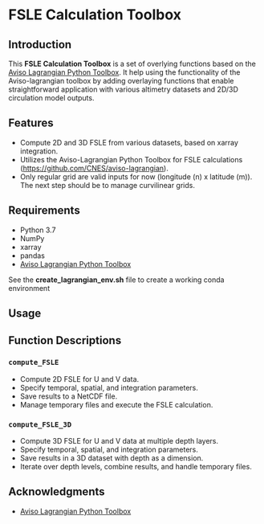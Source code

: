 # FSLE Calculation Toolbox

## Introduction

This **FSLE Calculation Toolbox** is a set of overlying functions based on the [Aviso Lagrangian Python Toolbox](https://github.com/CNES/aviso-lagrangian). It help using the functionality of the Aviso-lagrangian toolbox by adding overlaying functions that enable straightforward application with various altimetry datasets and 2D/3D circulation model outputs.

## Features

- Compute 2D and 3D FSLE from various datasets, based on xarray integration.
- Utilizes the Aviso-Lagrangian Python Toolbox for FSLE calculations (https://github.com/CNES/aviso-lagrangian).
- Only regular grid are valid inputs for now (longitude (n) x latitude (m)). The next step should be to manage curvilinear grids.

## Requirements

- Python 3.7
- NumPy
- xarray
- pandas
- [Aviso Lagrangian Python Toolbox](https://github.com/CNES/aviso-lagrangian)

See the **create_lagrangian_env.sh** file to create a working conda environment

## Usage

## Function Descriptions

### `compute_FSLE`

- Compute 2D FSLE for U and V data.
- Specify temporal, spatial, and integration parameters.
- Save results to a NetCDF file.
- Manage temporary files and execute the FSLE calculation.

### `compute_FSLE_3D`

- Compute 3D FSLE for U and V data at multiple depth layers.
- Specify temporal, spatial, and integration parameters.
- Save results in a 3D dataset with depth as a dimension.
- Iterate over depth levels, combine results, and handle temporary files.

## Acknowledgments

- [Aviso Lagrangian Python Toolbox](https://github.com/CNES/aviso-lagrangian)
